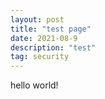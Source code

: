 ```yaml
---
layout: post
title: "test page"
date: 2021-08-9
description: "test"
tag: security
---   
```


hello world!